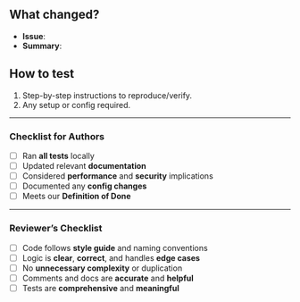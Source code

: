 ## What changed?
- **Issue**: 
- **Summary**: 

## How to test
1. Step-by-step instructions to reproduce/verify.
2. Any setup or config required.

---

### Checklist for Authors
- [ ] Ran **all tests** locally  
- [ ] Updated relevant **documentation**
- [ ] Considered **performance** and **security** implications  
- [ ] Documented any **config changes**  
- [ ] Meets our **Definition of Done**

---

### Reviewer’s Checklist
- [ ] Code follows **style guide** and naming conventions  
- [ ] Logic is **clear**, **correct**, and handles **edge cases**  
- [ ] No **unnecessary complexity** or duplication  
- [ ] Comments and docs are **accurate** and **helpful**  
- [ ] Tests are **comprehensive** and **meaningful**
